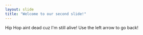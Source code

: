 ```yaml
---
layout: slide
title: "Welcome to our second slide!"
---
```

Hip Hop aint dead cuz I'm still alive!
Use the left arrow to go back!
